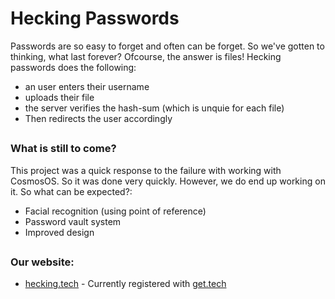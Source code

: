 # Hecking Passwords

Passwords are so easy to forget and often can be forget. So we've gotten to thinking, what last forever? Ofcourse, the answer is files! Hecking passwords does the following:

 * an user enters their username
 * uploads their file
 * the server verifies the hash-sum (which is unquie for each file)
 * Then redirects the user accordingly


##

### What is still to come?
This project was a quick response to the failure with working with CosmosOS. So it was done very quickly. However, we do end up working on it. So what can be expected?:
* Facial recognition (using point of reference)
* Password vault system
* Improved design


##

### Our website:

 * [hecking.tech](http://hecking.tech:8070) - Currently registered with [get.tech](http://get.tech)
